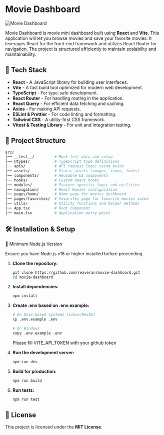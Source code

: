 # Movie Dashboard

![Movie Dashboard](https://your-image-url.com/logo.png)

Movie Dashboard is movie mini dashboard built using **React** and **Vite**. This application will let you browse movies and save your favorite movies. It leverages React for the front-end framework and utilizes React Router for navigation. The project is structured efficiently to maintain scalability and maintainability.

## 🚀 Tech Stack

- **React** - A JavaScript library for building user interfaces.
- **Vite** - A fast build tool optimized for modern web development.
- **TypeScript** - For type-safe development.
- **React Router** - For handling routing in the application.
- **React Query** - For efficient data fetching and caching.
- **Axios** - For making API requests.
- **ESLint & Prettier** - For code linting and formatting.
- **Tailwind CSS** - A utility-first CSS framework.
- **Vitest & Testing Library** - For unit and integration testing.

## 📂 Project Structure

```bash
src/
│── __test__/         # Mock test data and setup
│── @types/           # TypeScript type definitions
│── apis/             # API request logic using Axios
│── assets/           # Static assets (images, icons, fonts)
│── components/       # Reusable UI components
│── hooks/            # Custom React hooks
│── modules/          # Feature-specific logic and utilities
│── navigation/       # React Router configuration
│── pages/home/       # Home page for movies dashboard
│── pages/favorites/  # Favorites page for favorite movies saved
│── utils/            # Utility functions and helper methods
│── App.tsx           # Root component
│── main.tsx          # Application entry point
```

## 🛠 Installation & Setup

📌 Minimum Node.js Version

Ensure you have Node.js v18 or higher installed before proceeding.

1. **Clone the repository:**
   ```sh
   git clone https://github.com/reaveran/movie-dashboard.git
   cd movie-dashboard
   ```
2. **Install dependencies:**
   ```sh
   npm install
   ```
3. **Create .env based on .env.example:**

   ```sh
   # On Unix-based systems (Linux/MacOS)
   cp .env.example .env

   # On Windows
   copy .env.example .env
   ```

   Please fill VITE_API_TOKEN with your github token

4. **Run the development server:**
   ```sh
   npm run dev
   ```
5. **Build for production:**
   ```sh
   npm run build
   ```
6. **Run tests:**
   ```sh
   npm run test
   ```

## 📜 License

This project is licensed under the **MIT License**.
